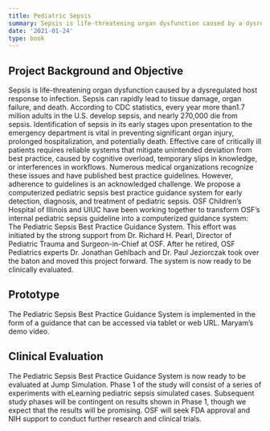 ```yaml
---
title: Pediatric Sepsis
summary: Sepsis is life-threatening organ dysfunction caused by a dysregulated host response to infection. Sepsis can rapidly lead to tissue damage, organ failure, and death. According to CDC statistics, every year more than1.7 million adults in the U.S. develop sepsis, and nearly 270,000 die from sepsis. Identification of sepsis in its early stages upon presentation to the emergency department is vital in preventing significant organ injury, prolonged hospitalization, and potentially death. We propose a computerized pediatric sepsis best practice guidance system for early detection, diagnosis, and treatment of pediatric sepsis.
date: '2021-01-24'
type: book
---
```


## Project Background and Objective

Sepsis is life-threatening organ dysfunction caused by a dysregulated host response to infection. Sepsis can rapidly lead to tissue damage, organ failure, and death. According to CDC statistics, every year more than1.7 million adults in the U.S. develop sepsis, and nearly 270,000 die from sepsis. 
Identification of sepsis in its early stages upon presentation to the emergency department is vital in preventing significant organ injury, prolonged hospitalization, and potentially death. Effective care of critically ill patients requires reliable systems that mitigate unintended deviation from best practice, caused by cognitive overload, temporary slips in knowledge, or interferences in workflows. Numerous medical organizations recognize these issues and have published best practice guidelines. However, adherence to guidelines is an acknowledged challenge.
We propose a computerized pediatric sepsis best practice guidance system for early detection, diagnosis, and treatment of pediatric sepsis. OSF Children’s Hospital of Illinois and UIUC have been working together to transform OSF’s internal pediatric sepsis guideline into a computerized guidance system: The Pediatric Sepsis Best Practice Guidance System. This effort was initiated by the strong support from Dr. Richard H. Pearl, Director of Pediatric Trauma and Surgeon-in-Chief at OSF. After he retired, OSF Pediatrics experts Dr. Jonathan Gehlbach and Dr. Paul Jeziorczak took over the baton and moved this project forward. The system is now ready to be clinically evaluated.



## Prototype

The Pediatric Sepsis Best Practice Guidance System is implemented in the form of a guidance that can be accessed via tablet or web URL.
Maryam’s demo video.


## Clinical Evaluation

The Pediatric Sepsis Best Practice Guidance System is now ready to be evaluated at Jump Simulation. Phase 1 of the study will consist of a series of experiments with eLearning pediatric sepsis simulated cases. Subsequent study phases will be contingent on results shown in Phase 1, though we expect that the results will be promising. OSF will seek FDA approval and NIH support to conduct further research and clinical trials.


